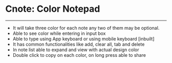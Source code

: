 # Cnote: Color Notepad
---
- It will take three color for each note any two of them may be optional.
- Able to see color while entering in input box
- Able to type using App keyboard or using mobile keyboard [inbuilt]
- It has common functionalities like add, clear all, tab and delete
- In note list able to expand and view with actual design color
- Double click to copy on each color, on long press able to share
